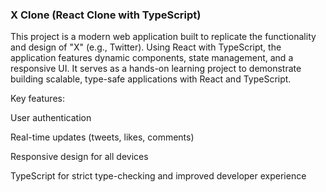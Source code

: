 ### X Clone (React Clone with TypeScript)

This project is a modern web application built to replicate the functionality and design of "X" (e.g., Twitter). Using React with TypeScript, the application features dynamic components, state management, and a responsive UI. It serves as a hands-on learning project to demonstrate building scalable, type-safe applications with React and TypeScript.

Key features:

User authentication

Real-time updates (tweets, likes, comments)

Responsive design for all devices

TypeScript for strict type-checking and improved developer experience
